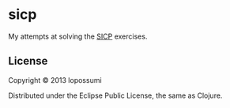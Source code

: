 # sicp

My attempts at solving the [SICP](http://mitpress.mit.edu/sicp/) exercises.

## License

Copyright © 2013 lopossumi

Distributed under the Eclipse Public License, the same as Clojure.
